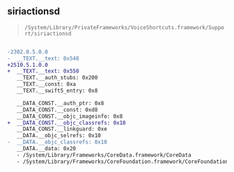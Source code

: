 ## siriactionsd

> `/System/Library/PrivateFrameworks/VoiceShortcuts.framework/Support/siriactionsd`

```diff

-2302.0.5.0.0
-  __TEXT.__text: 0x548
+2510.5.1.0.0
+  __TEXT.__text: 0x550
   __TEXT.__auth_stubs: 0x200
   __TEXT.__const: 0xa
   __TEXT.__swift5_entry: 0x8

   __DATA_CONST.__auth_ptr: 0x8
   __DATA_CONST.__const: 0xd8
   __DATA_CONST.__objc_imageinfo: 0x8
+  __DATA_CONST.__objc_classrefs: 0x10
   __DATA_CONST.__linkguard: 0xe
   __DATA.__objc_selrefs: 0x10
-  __DATA.__objc_classrefs: 0x10
   __DATA.__data: 0x20
   - /System/Library/Frameworks/CoreData.framework/CoreData
   - /System/Library/Frameworks/CoreFoundation.framework/CoreFoundation

```
